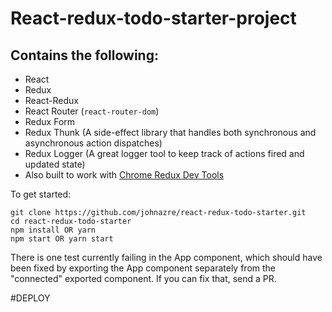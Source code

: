 # React-redux-todo-starter-project
## Contains the following:
* React
* Redux
* React-Redux
* React Router (`react-router-dom`)
* Redux Form
* Redux Thunk (A side-effect library that handles both synchronous and asynchronous action dispatches)
* Redux Logger (A great logger tool to keep track of actions fired and updated state)
* Also built to work with [Chrome Redux Dev Tools](https://chrome.google.com/webstore/detail/redux-devtools/lmhkpmbekcpmknklioeibfkpmmfibljd?hl=en)


To get started:
```
git clone https://github.com/johnazre/react-redux-todo-starter.git
cd react-redux-todo-starter
npm install OR yarn
npm start OR yarn start
```

There is one test currently failing in the App component, which should have been fixed by exporting the App component separately from the "connected" exported component. If you can fix that, send a PR.



#DEPLOY
